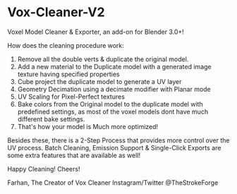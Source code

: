 # Vox-Cleaner-V2
Voxel Model Cleaner & Exporter, an add-on for Blender 3.0+!

How does the cleaning procedure work: 

1. Remove all the double verts & duplicate the original model.
2. Add a new material to the Duplicate model with a generated image texture having specified properties
3. Cube project the duplicate model to generate a UV layer
4. Geometry Decimation using a decimate modifier with Planar mode
5. UV Scaling for Pixel-Perfect textures
6. Bake colors from the Original model to the duplicate model with predefined settings, as most of the voxel models dont have much different bake settings.
7. That's how your model is Much more optimized!

Besides these, there is a 2-Step Process that provides more control over the UV process. Batch Cleaning, Emission Support & Single-Click Exports are some extra features that are available as well!


Happy Cleaning! Cheers!

Farhan, The Creator of Vox Cleaner
Instagram/Twitter @TheStrokeForge
